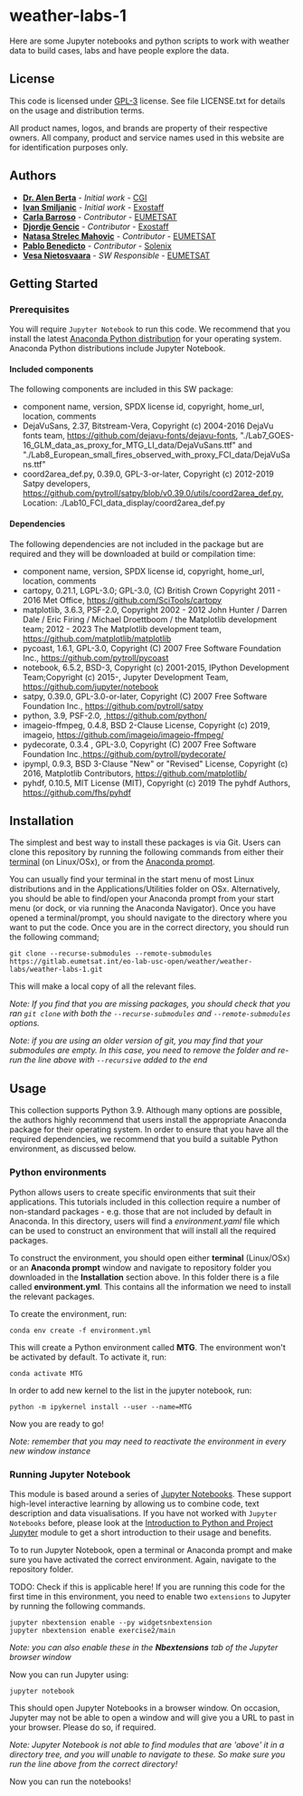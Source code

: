 # weather-labs-1

Here are some Jupyter notebooks and python scripts to work with weather data to build cases, labs and have people explore the data.

## License
  
This code is licensed under [GPL-3](https://spdx.org/licenses/GPL-3.0-only.html) license. See file LICENSE.txt for details on the usage and distribution terms.

All product names, logos, and brands are property of their respective owners. All company, product and service names used in this website are for identification
purposes only.

## Authors
* [**Dr. Alen Berta**](mailto://alen.berta@cgi.com) - *Initial work* - [CGI](http://www.cgi.com)
* [**Ivan Smiljanic**](mailto://Ivan.Smiljanic@external.eumetsat.int) - *Initial work* - [Exostaff](http://www.exostaff.de)
* [**Carla Barroso**](mailto://Carla.Barroso@eumetsat.int) - *Contributor* - [EUMETSAT](http://www.eumetsat.int)
* [**Djordje Gencic**](mailto://djordje.gencic@exostaff.de) - *Contributor* - [Exostaff](http://www.exostaff.de)
* [**Natasa Strelec Mahovic**](mailto://Natasa.StrelecMahovic@eumetsat.int) - *Contributor* - [EUMETSAT](http://www.eumetsat.int)
* [**Pablo Benedicto**](mailto://pablo.benedicto@solenix.ch) - *Contributor* - [Solenix](http://www.solenix.ch)
* [**Vesa Nietosvaara**](mailto://Vesa.Nietosvaara@eumetsat.int) - *SW Responsible* - [EUMETSAT](http://www.eumetsat.int)

## Getting Started

### Prerequisites

You will require `Jupyter Notebook` to run this code. We recommend that you install the latest [Anaconda Python distribution](https://www.anaconda.com/) for your operating system. Anaconda Python distributions include Jupyter Notebook.

#### Included components
The following components are included in this SW package:
* component name, version, SPDX license id, copyright, home_url, location, comments
* DejaVuSans, 2.37, Bitstream-Vera, Copyright (c) 2004-2016 DejaVu fonts team, https://github.com/dejavu-fonts/dejavu-fonts, "./Lab7_GOES-16_GLM_data_as_proxy_for_MTG_LI_data/DejaVuSans.ttf" and "./Lab8_European_small_fires_observed_with_proxy_FCI_data/DejaVuSans.ttf"
* coord2area_def.py, 0.39.0, GPL-3-or-later, Copyright (c) 2012-2019 Satpy developers, https://github.com/pytroll/satpy/blob/v0.39.0/utils/coord2area_def.py, Location: ./Lab10_FCI_data_display/coord2area_def.py

#### Dependencies
The following dependencies are not included in the package but are required and they will be downloaded at build or compilation time:

* component name, version, SPDX license id, copyright, home_url, location, comments
* cartopy, 0.21.1, LGPL-3.0; GPL-3.0, (C) British Crown Copyright 2011 - 2016 Met Office, https://github.com/SciTools/cartopy
* matplotlib, 3.6.3, PSF-2.0, Copyright 2002 - 2012 John Hunter / Darren Dale / Eric Firing / Michael Droettboom / the Matplotlib development team; 2012 - 2023 The Matplotlib development team, https://github.com/matplotlib/matplotlib
* pycoast, 1.6.1, GPL-3.0, Copyright (C) 2007 Free Software Foundation Inc., https://github.com/pytroll/pycoast
* notebook, 6.5.2, BSD-3, Copyright (c) 2001-2015, IPython Development Team;Copyright (c) 2015-, Jupyter Development Team, https://github.com/jupyter/notebook
* satpy, 0.39.0, GPL-3.0-or-later, Copyright (C) 2007 Free Software Foundation Inc., https://github.com/pytroll/satpy
* python, 3.9, PSF-2.0, ,https://github.com/python/
* imageio-ffmpeg, 0.4.8, BSD 2-Clause License, Copyright (c) 2019, imageio, https://github.com/imageio/imageio-ffmpeg/
* pydecorate, 0.3.4 , GPL-3.0,  Copyright (C) 2007 Free Software Foundation Inc.,https://github.com/pytroll/pydecorate/
* ipympl, 0.9.3, BSD 3-Clause "New" or "Revised" License, Copyright (c) 2016, Matplotlib Contributors, https://github.com/matplotlib/
* pyhdf, 0.10.5, MIT License (MIT), Copyright (c) 2019 The pyhdf Authors, https://github.com/fhs/pyhdf

## Installation

The simplest and best way to install these packages is via Git. Users can clone this repository by running the following commands from either their [terminal](https://tinyurl.com/2s44595a) (on Linux/OSx), or from the [Anaconda prompt](https://docs.anaconda.com/anaconda/user-guide/getting-started/). 

You can usually find your terminal in the start menu of most Linux distributions and in the Applications/Utilities folder  on OSx. Alternatively, you should be able to find/open your Anaconda prompt from your start menu (or dock, or via running the Anaconda Navigator). Once you have opened a terminal/prompt, you should navigate to the directory where you want to put the code. Once you are in the correct directory, you should run the following command;

`git clone --recurse-submodules --remote-submodules https://gitlab.eumetsat.int/eo-lab-usc-open/weather/weather-labs/weather-labs-1.git`

This will make a local copy of all the relevant files.

*Note: If you find that you are missing packages, you should check that you ran `git clone` with both the `--recurse-submodules` and `--remote-submodules` options.*

*Note: if you are using an older version of git, you may find that your submodules are empty. In this case, you need to remove the folder and re-run the line above with `--recursive` added to the end*


## Usage

This collection supports Python 3.9. Although many options are possible, the authors highly recommend that users install the appropriate Anaconda package for their operating system. In order to ensure that you have all the required dependencies, we recommend that you build a suitable Python environment, as discussed below.

### Python environments

Python allows users to create specific environments that suit their applications. This tutorials included in this collection require a number of non-standard packages - e.g. those that are not included by default in Anaconda. In this directory, users will find a *environment.yaml* file which can be used to construct an environment that will install all the required packages.

To construct the environment, you should open either **terminal** (Linux/OSx) or an **Anaconda prompt** window and navigate to repository folder you downloaded in the **Installation** section above. In this folder there is a file called **environment.yml**. This contains all the information we need to install the relevant packages.

To create the environment, run:

`conda env create -f environment.yml`

This will create a Python environment called **MTG**. The environment won't be activated by default. To activate it, run:

`conda activate MTG`

In order to add new kernel to the list in the jupyter notebook, run:

`python -m ipykernel install --user --name=MTG`

Now you are ready to go!

*Note: remember that you may need to reactivate the environment in every  new window instance*

### Running Jupyter Notebook

This module is based around a series of [Jupyter Notebooks](https://jupyter.org/). These support high-level interactive learning by allowing us to combine code, text description and data visualisations. If you have not worked with `Jupyter Notebooks` before, please look at the [Introduction to Python and Project Jupyter](./working-with-python/Intro_to_Python_and_Jupyter.ipynb) module to get a short introduction to their usage and benefits.

To to run Jupyter Notebook, open a terminal or Anaconda prompt and make sure you have activated the correct environment. Again, navigate to the repository folder.

TODO: Check if this is applicable here!
If you are running this code for the first time in this environment, you need to enable two `extensions` to Jupyter by running the following commands.

`jupyter nbextension enable --py widgetsnbextension` \
`jupyter nbextension enable exercise2/main`

*Note: you can also enable these in the **Nbextensions** tab of the Jupyter browser window* 

Now you can run Jupyter using:

`jupyter notebook`

This should open Jupyter Notebooks in a browser window. On occasion, Jupyter may not be able to open a window and will give you a URL to past in your browser. Please do so, if required.

*Note: Jupyter Notebook is not able to find modules that are 'above' it in a directory tree, and you will unable to navigate to these. So make sure you run the line above from the correct directory!*

Now you can run the notebooks!
